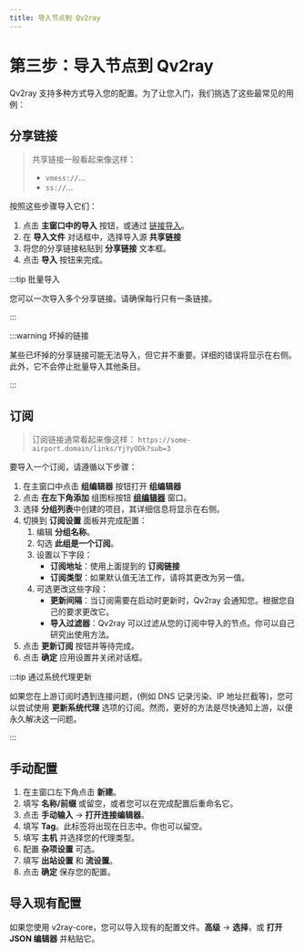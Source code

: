 ```yaml
---
title: 导入节点到 Qv2ray
---
```


# 第三步：导入节点到 Qv2ray

Qv2ray 支持多种方式导入您的配置。为了让您入门，我们挑选了这些最常见的用例：

## 分享链接

> 共享链接一般看起来像这样：
> 
> - `vmess://`...
> - `ss://`...

按照这些步骤导入它们：

1. 点击 **主窗口中的导入** 按钮，或通过 [链接导入](qv2ray://open/import/link)。
2. 在 **导入文件** 对话框中，选择导入源 **共享链接**
3. 将您的分享链接粘贴到 **分享链接** 文本框。
4. 点击 **导入** 按钮来完成。

:::tip 批量导入

您可以一次导入多个分享链接。请确保每行只有一条链接。

:::

:::warning 坏掉的链接

某些已坏掉的分享链接可能无法导入，但它并不重要。详细的错误将显示在右侧。此外，它不会停止批量导入其他条目。

:::

## 订阅

> 订阅链接通常看起来像这样： `https://some-airport.domain/links/YjYyODk?sub=3`

要导入一个订阅，请遵循以下步骤：

1. 在主窗口中点击 **组编辑器** 按钮打开 **组编辑器**
2. 点击 **在左下角添加** 组图标按钮 **[组编辑器](qv2ray://open/group/connection)** 窗口。
3. 选择 **分组列表**中创建的项目，其详细信息将显示在右侧。
4. 切换到 **订阅设置** 面板并完成配置：
   1. 编辑 **分组名称**。
   2. 勾选 **此组是一个订阅**。
   3. 设置以下字段：
      - **订阅地址**：使用上面提到的 **订阅链接**
      - **订阅类型**：如果默认值无法工作，请将其更改为另一值。
   4. 可选更改这些字段：
      - **更新间隔**：当订阅需要在启动时更新时，Qv2ray 会通知您。根据您自己的要求更改它。
      - **导入过滤器**：Qv2ray 可以过滤从您的订阅中导入的节点。你可以自己研究出使用方法。
5. 点击 **更新订阅** 按钮并等待完成。
6. 点击 **确定** 应用设置并关闭对话框。

:::tip 通过系统代理更新

如果您在上游订阅时遇到连接问题，(例如 DNS 记录污染、IP 地址拦截等)，您可以尝试使用 **更新系统代理** 选项的订阅。然而，更好的方法是尽快通知上游，以便永久解决这一问题。

:::

## 手动配置

1. 在主窗口左下角点击 **新建**。
2. 填写 **名称/前缀** 或留空，或者您可以在完成配置后重命名它。
3. 点击 **手动输入** -> **打开连接编辑器**。
4. 填写 **Tag**。此标签将出现在日志中。你也可以留空。
5. 填写 **主机** 并选择您的代理类型。
6. 配置 **杂项设置** 可选。
7. 填写 **出站设置** 和 **流设置**。
8. 点击 **确定** 保存您的配置。

## 导入现有配置

如果您使用 v2ray-core，您可以导入现有的配置文件。**高级** -> **选择**，或 **打开 JSON 编辑器** 并粘贴它。

